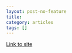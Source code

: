 ```yaml
---
layout: post-no-feature
title:
category: articles
tags: []
---
```


[Link to site](http://example.com)